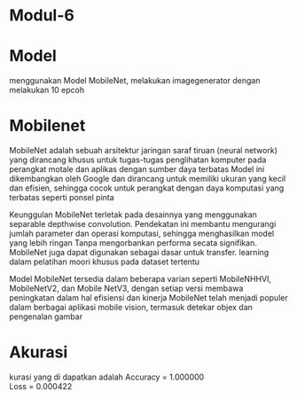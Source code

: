 # Modul-6

# Model 
menggunakan Model MobileNet, melakukan imagegenerator dengan melakukan 10 epcoh

# Mobilenet 
MobileNet adalah sebuah arsitektur jaringan saraf tiruan (neural network) yang dirancang khusus untuk tugas-tugas penglihatan komputer pada perangkat motale dan aplikas dengan sumber daya terbatas Model ini dikembangkan oleh Google dan dirancang untuk memiliki ukuran yang kecil dan efisien, sehingga cocok untuk perangkat dengan daya komputasi yang terbatas seperti ponsel pinta

Keunggulan MobileNet terletak pada desainnya yang menggunakan separable depthwise convolution. Pendekatan ini membantu mengurangi jumlah parameter dan operasi komputasi, sehingga menghasilkan model yang lebih ringan Tanpa mengorbankan performa secata signifikan. MobileNet juga dapat digunakan sebagai dasar untuk transfer. learning dalam pelatihan moori khusus pada dataset tertentu

Model MobileNet tersedia dalam beberapa varian seperti MobileNHHVI, MobileNetV2, dan Mobile NetV3, dengan setiap versi membawa peningkatan dalam hal efisiensi dan kinerja MobileNet telah menjadi populer dalam berbagai aplikasi mobile vision, termasuk detekar objex dan pengenalan gambar

# Akurasi 
kurasi yang di dapatkan adalah 
Accuracy = 1.000000  
Loss = 0.000422
